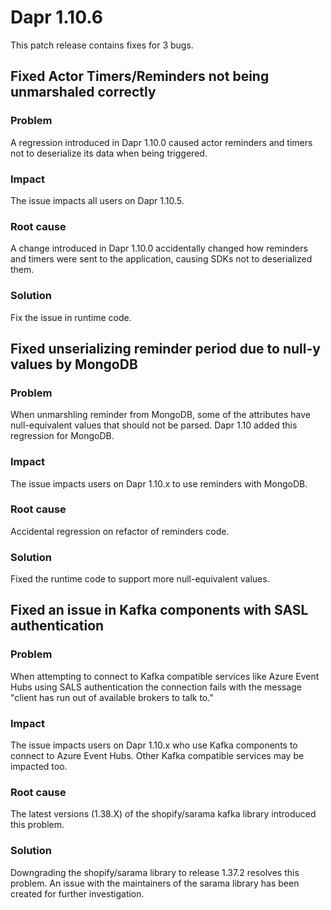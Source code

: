 # Dapr 1.10.6

This patch release contains fixes for 3 bugs.

## Fixed Actor Timers/Reminders not being unmarshaled correctly

### Problem

A regression introduced in Dapr 1.10.0 caused actor reminders and timers not to deserialize its data when being triggered.

### Impact

The issue impacts all users on Dapr 1.10.5.

### Root cause

A change introduced in Dapr 1.10.0 accidentally changed how reminders and timers were sent to the application, causing SDKs not to deserialized them.

### Solution

Fix the issue in runtime code.

## Fixed unserializing reminder period due to null-y values by MongoDB

### Problem

When unmarshling reminder from MongoDB, some of the attributes have null-equivalent values that should not be parsed. Dapr 1.10 added this regression for MongoDB.

### Impact

The issue impacts users on Dapr 1.10.x to use reminders with MongoDB.

### Root cause

Accidental regression on refactor of reminders code.

### Solution

Fixed the runtime code to support more null-equivalent values.

## Fixed an issue in Kafka components with SASL authentication

### Problem

When attempting to connect to Kafka compatible services like Azure Event Hubs using SALS authentication the connection fails with the message "client has run out of available brokers to talk to."

### Impact

The issue impacts users on Dapr 1.10.x who use Kafka components to connect to Azure Event Hubs. Other Kafka compatible services may be impacted too.

### Root cause

The latest versions (1.38.X) of the shopify/sarama kafka library introduced this problem.

### Solution

Downgrading the shopify/sarama library to release 1.37.2 resolves this problem. An issue with the maintainers of the sarama library has been created for further investigation.